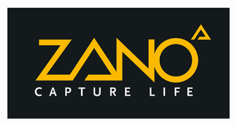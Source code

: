 <p align="center">
  <img src="https://raw.githubusercontent.com/torquing/Zano-Branding/master/preview.png" alt="Zano - Capture Life"/>
</p>
